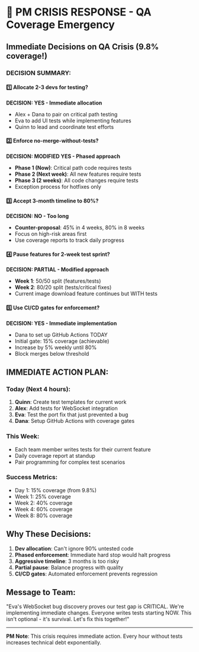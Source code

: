 # 🚨 PM CRISIS RESPONSE - QA Coverage Emergency

## Immediate Decisions on QA Crisis (9.8% coverage!)

### DECISION SUMMARY:

#### 1️⃣ **Allocate 2-3 devs for testing?**
**DECISION: YES - Immediate allocation**
- Alex + Dana to pair on critical path testing
- Eva to add UI tests while implementing features
- Quinn to lead and coordinate test efforts

#### 2️⃣ **Enforce no-merge-without-tests?**
**DECISION: MODIFIED YES - Phased approach**
- **Phase 1 (Now)**: Critical path code requires tests
- **Phase 2 (Next week)**: All new features require tests
- **Phase 3 (2 weeks)**: All code changes require tests
- Exception process for hotfixes only

#### 3️⃣ **Accept 3-month timeline to 80%?**
**DECISION: NO - Too long**
- **Counter-proposal**: 45% in 4 weeks, 80% in 8 weeks
- Focus on high-risk areas first
- Use coverage reports to track daily progress

#### 4️⃣ **Pause features for 2-week test sprint?**
**DECISION: PARTIAL - Modified approach**
- **Week 1**: 50/50 split (features/tests)
- **Week 2**: 80/20 split (tests/critical fixes)
- Current image download feature continues but WITH tests

#### 5️⃣ **Use CI/CD gates for enforcement?**
**DECISION: YES - Immediate implementation**
- Dana to set up GitHub Actions TODAY
- Initial gate: 15% coverage (achievable)
- Increase by 5% weekly until 80%
- Block merges below threshold

## IMMEDIATE ACTION PLAN:

### Today (Next 4 hours):
1. **Quinn**: Create test templates for current work
2. **Alex**: Add tests for WebSocket integration
3. **Eva**: Test the port fix that just prevented a bug
4. **Dana**: Setup GitHub Actions with coverage gates

### This Week:
- Each team member writes tests for their current feature
- Daily coverage report at standup
- Pair programming for complex test scenarios

### Success Metrics:
- Day 1: 15% coverage (from 9.8%)
- Week 1: 25% coverage
- Week 2: 40% coverage
- Week 4: 60% coverage
- Week 8: 80% coverage

## Why These Decisions:

1. **Dev allocation**: Can't ignore 90% untested code
2. **Phased enforcement**: Immediate hard stop would halt progress
3. **Aggressive timeline**: 3 months is too risky
4. **Partial pause**: Balance progress with quality
5. **CI/CD gates**: Automated enforcement prevents regression

## Message to Team:

"Eva's WebSocket bug discovery proves our test gap is CRITICAL. We're implementing immediate changes. Everyone writes tests starting NOW. This isn't optional - it's survival. Let's fix this together!"

---
**PM Note**: This crisis requires immediate action. Every hour without tests increases technical debt exponentially.